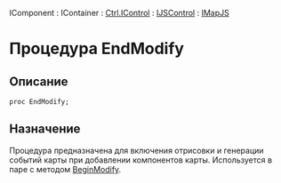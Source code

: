 ﻿---
Link: .Ctrl.IMapJS.@EndModify
---

IComponent : IContainer : [Ctrl.IControl](topic:Com.Custom.ComClasses.Ctrl.IControl.Default) :
[IJSControl](topic:Com.Custom.ComClasses.Ctrl.IJSControl.Default) : [IMapJS](Default)

# Процедура EndModify

## Описание

    proc EndModify;

## Назначение

Процедура предназначена для включения отрисовки и генерации событий карты при добавлении
компонентов карты. Используется в паре с методом [BeginModify](BeginModify).